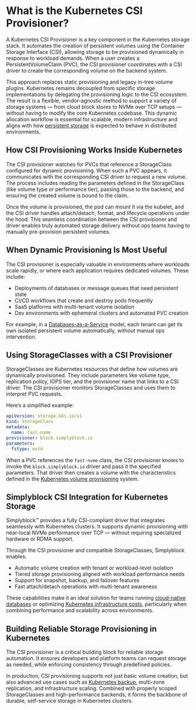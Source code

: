 # What is the Kubernetes CSI Provisioner?

A Kubernetes CSI Provisioner is a key component in the Kubernetes storage stack. It automates the creation of persistent volumes using the Container Storage Interface (CSI), allowing storage to be provisioned dynamically in response to workload demands. When a user creates a PersistentVolumeClaim (PVC), the CSI provisioner coordinates with a CSI driver to create the corresponding volume on the backend system.

This approach replaces static provisioning and legacy in-tree volume plugins. Kubernetes remains decoupled from specific storage implementations by delegating the provisioning logic to the CSI ecosystem. The result is a flexible, vendor-agnostic method to support a variety of storage systems — from cloud block stores to NVMe over TCP setups — without having to modify the core Kubernetes codebase. This dynamic allocation workflow is essential for scalable, modern infrastructure and aligns with how [persistent storage](https://en.wikipedia.org/wiki/Kubernetes#Storage) is expected to behave in distributed environments.

## How CSI Provisioning Works Inside Kubernetes

The CSI provisioner watches for PVCs that reference a StorageClass configured for dynamic provisioning. When such a PVC appears, it communicates with the corresponding CSI driver to request a new volume. The process includes reading the parameters defined in the StorageClass (like volume type or performance tier), passing those to the backend, and ensuring the created volume is bound to the claim.

Once the volume is provisioned, the pod can mount it via the kubelet, and the CSI driver handles attach/detach, format, and lifecycle operations under the hood. This seamless coordination between the CSI provisioner and driver enables truly automated storage delivery without ops teams having to manually pre-provision persistent volumes.

## When Dynamic Provisioning Is Most Useful

The CSI provisioner is especially valuable in environments where workloads scale rapidly, or where each application requires dedicated volumes. These include:

- Deployments of databases or message queues that need persistent state  
- CI/CD workflows that create and destroy pods frequently  
- SaaS platforms with multi-tenant volume isolation  
- Dev environments with ephemeral clusters and automated PVC creation  

For example, in a [Databases-as-a-Service](https://www.simplyblock.io/use-cases/databases-as-a-service/) model, each tenant can get its own isolated persistent volume automatically, without manual ops intervention.

## Using StorageClasses with a CSI Provisioner

StorageClasses are Kubernetes resources that define how volumes are dynamically provisioned. They include parameters like volume type, replication policy, IOPS tier, and the provisioner name that links to a CSI driver. The CSI provisioner monitors StorageClasses and uses them to interpret PVC requests.

Here’s a simplified example:

```yaml
apiVersion: storage.k8s.io/v1
kind: StorageClass
metadata:
  name: fast-nvme
provisioner: block.simplyblock.io
parameters:
  fstype: ext4
  ```
When a PVC references the `fast-nvme` class, the CSI provisioner knows to invoke the `block.simplyblock.io` driver and pass it the specified parameters. That driver then creates a volume with the characteristics defined in the [Kubernetes volume provisioning](https://kubernetes.io/docs/concepts/storage/persistent-volumes/#dynamic) system.


## Simplyblock CSI Integration for Kubernetes Storage

Simplyblock™ provides a fully CSI-compliant driver that integrates seamlessly with Kubernetes clusters. It supports dynamic provisioning with near-local NVMe performance over TCP — without requiring specialized hardware or RDMA support.

Through the CSI provisioner and compatible StorageClasses, Simplyblock enables:

- Automatic volume creation with tenant or workload-level isolation  
- Tiered storage provisioning aligned with workload performance needs  
- Support for snapshot, backup, and failover features  
- Fast attach/detach operations with multi-tenant awareness

These capabilities make it an ideal solution for teams running [cloud-native databases](https://www.simplyblock.io/use-cases/database-on-kubernetes/) or optimizing [Kubernetes infrastructure costs](https://www.simplyblock.io/use-cases/optimizing-kubernetes-costs/), particularly when combining performance and scalability across environments.

## Building Reliable Storage Provisioning in Kubernetes

The CSI provisioner is a critical building block for reliable storage automation. It ensures developers and platform teams can request storage as needed, while enforcing consistency through predefined policies.

In production, CSI provisioning supports not just basic volume creation, but also advanced use cases such as [Kubernetes backup](https://www.simplyblock.io/use-cases/kubernetes-backup/), multi-zone replication, and infrastructure scaling. Combined with properly scoped StorageClasses and high-performance backends, it forms the backbone of durable, self-service storage in Kubernetes clusters.

